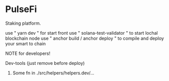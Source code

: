 # PulseFi

Staking platform.

use " yarn dev " for start front
use " solana-test-validator " to start lochal blockchain node
use " anchor build / anchor deploy " to compile and deploy your smart to chain

NOTE for developers!

Dev-tools (just remove before deploy)
1) Some fn in ./src/helpers/helpers.dev/...